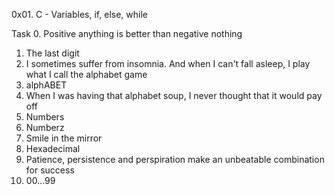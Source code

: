 0x01. C - Variables, if, else, while

Task
0. Positive anything is better than negative nothing
1. The last digit 
2. I sometimes suffer from insomnia. And when I can't fall asleep, I play what I call the alphabet game 
3. alphABET
4. When I was having that alphabet soup, I never thought that it would pay off 
5. Numbers 
6. Numberz
7. Smile in the mirror
8. Hexadecimal
9. Patience, persistence and perspiration make an unbeatable combination for success 
10. 00...99
